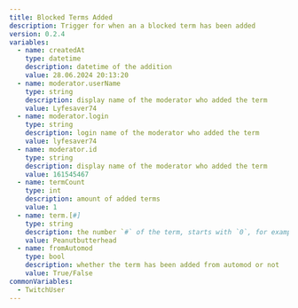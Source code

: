 ```yaml
---
title: Blocked Terms Added
description: Trigger for when an a blocked term has been added
version: 0.2.4
variables:
  - name: createdAt
    type: datetime
    description: datetime of the addition
    value: 28.06.2024 20:13:20
  - name: moderator.userName
    type: string
    description: display name of the moderator who added the term
    value: Lyfesaver74
  - name: moderator.login
    type: string
    description: login name of the moderator who added the term
    value: lyfesaver74
  - name: moderator.id
    type: string
    description: display name of the moderator who added the term
    value: 161545467
  - name: termCount
    type: int
    description: amount of added terms
    value: 1
  - name: term.[#]
    type: string
    description: the number `#` of the term, starts with `0`, for example `term.[0], term[1]....term[n]`
    value: Peanutbutterhead
  - name: fromAutomod
    type: bool
    description: whether the term has been added from automod or not
    value: True/False
commonVariables:
  - TwitchUser
---
```

